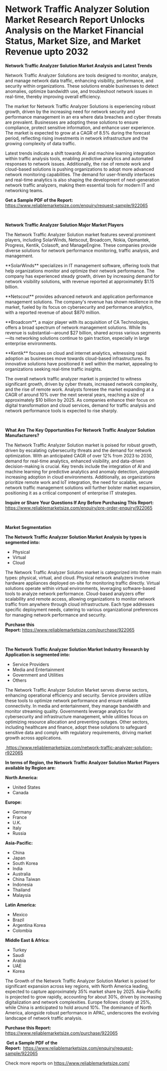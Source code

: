 <p><h1>Network Traffic Analyzer Solution Market Research Report Unlocks Analysis on the Market Financial Status, Market Size, and Market Revenue upto 2032</h1></p><p><strong>Network Traffic Analyzer Solution Market Analysis and Latest Trends</strong></p>
<p><p>Network Traffic Analyzer Solutions are tools designed to monitor, analyze, and manage network data traffic, enhancing visibility, performance, and security within organizations. These solutions enable businesses to detect anomalies, optimize bandwidth use, and troubleshoot network issues in real-time, thereby improving overall efficiency.</p><p>The market for Network Traffic Analyzer Solutions is experiencing robust growth, driven by the increasing need for network security and performance management in an era where data breaches and cyber threats are prevalent. Businesses are adopting these solutions to ensure compliance, protect sensitive information, and enhance user experience. The market is expected to grow at a CAGR of 8.5% during the forecast period, reflecting rising investments in network infrastructure and the growing complexity of data traffic.</p><p>Latest trends indicate a shift towards AI and machine learning integration within traffic analysis tools, enabling predictive analytics and automated responses to network issues. Additionally, the rise of remote work and cloud-based solutions is pushing organizations to adopt more advanced network monitoring capabilities. The demand for user-friendly interfaces and real-time analytics is also shaping the development of next-generation network traffic analyzers, making them essential tools for modern IT and networking teams.</p></p>
<p><strong>Get a Sample PDF of the Report:&nbsp;</strong> <a href="https://www.reliablemarketsize.com/enquiry/request-sample/922065?utm_campaign=2773&utm_medium=2&utm_source=Github&utm_content=ia&utm_term=07032025&utm_id=network-traffic-analyzer-solution">https://www.reliablemarketsize.com/enquiry/request-sample/922065</a></p>
<p>&nbsp;</p>
<p><strong>Network Traffic Analyzer Solution Major Market Players</strong></p>
<p><p>The Network Traffic Analyzer Solution market features several prominent players, including SolarWinds, Netscout, Broadcom, Nokia, Opmantek, Progress, Kentik, Colasoft, and ManageEngine. These companies provide diverse solutions for network performance monitoring, traffic analysis, and management.</p><p>**SolarWinds** specializes in IT management software, offering tools that help organizations monitor and optimize their network performance. The company has experienced steady growth, driven by increasing demand for network visibility solutions, with revenue reported at approximately $1.15 billion.</p><p>**Netscout** provides advanced network and application performance management solutions. The company's revenue has shown resilience in the market, fueled by its focus on cybersecurity and performance analytics, with a reported revenue of about $870 million.</p><p>**Broadcom**, a major player with its acquisition of CA Technologies, offers a broad spectrum of network management solutions. While its revenue is substantial—around $27 billion, shared across various segments—its networking solutions continue to gain traction, especially in large enterprise environments.</p><p>**Kentik** focuses on cloud and internet analytics, witnessing rapid adoption as businesses move towards cloud-based infrastructures. Its innovative solutions have positioned it well within the market, appealing to organizations seeking real-time traffic insights.</p><p>The overall network traffic analyzer market is projected to witness significant growth, driven by cyber threats, increased network complexity, and the rise of remote work. Analysts foresee the market expanding at a CAGR of around 10% over the next several years, reaching a size of approximately $10 billion by 2025. As companies enhance their focus on digital transformation and cloud services, demand for traffic analysis and network performance tools is expected to rise sharply.</p></p>
<p>&nbsp;</p>
<p><strong>What Are The Key Opportunities For Network Traffic Analyzer Solution Manufacturers?</strong></p>
<p><p>The Network Traffic Analyzer Solution market is poised for robust growth, driven by escalating cybersecurity threats and the demand for network optimization. With an anticipated CAGR of over 12% from 2023 to 2030, demand for real-time analytics, enhanced visibility, and data-driven decision-making is crucial. Key trends include the integration of AI and machine learning for predictive analytics and anomaly detection, alongside increasing adoption in cloud environments. Additionally, as organizations prioritize remote work and IoT integration, the need for scalable, secure network traffic management solutions will further bolster market expansion, positioning it as a critical component of enterprise IT strategies.</p></p>
<p><strong>Inquire or Share Your Questions If Any Before Purchasing This Report:</strong> <a href="https://www.reliablemarketsize.com/enquiry/pre-order-enquiry/922065?utm_campaign=2773&utm_medium=2&utm_source=Github&utm_content=ia&utm_term=07032025&utm_id=network-traffic-analyzer-solution">https://www.reliablemarketsize.com/enquiry/pre-order-enquiry/922065</a></p>
<p>&nbsp;</p>
<p><strong>Market Segmentation</strong></p>
<p><strong>The Network Traffic Analyzer Solution Market Analysis by types is segmented into:</strong></p>
<p><ul><li>Physical</li><li>Virtual</li><li>Cloud</li></ul></p>
<p><p>The Network Traffic Analyzer Solution market is categorized into three main types: physical, virtual, and cloud. Physical network analyzers involve hardware appliances deployed on-site for monitoring traffic directly. Virtual solutions operate within virtual environments, leveraging software-based tools to analyze network performance. Cloud-based analyzers offer scalability and remote access, allowing organizations to monitor network traffic from anywhere through cloud infrastructure. Each type addresses specific deployment needs, catering to various organizational preferences for managing network performance and security.</p></p>
<p><strong>Purchase this Report:&nbsp;</strong><a href="https://www.reliablemarketsize.com/purchase/922065?utm_campaign=2773&utm_medium=2&utm_source=Github&utm_content=ia&utm_term=07032025&utm_id=network-traffic-analyzer-solution">https://www.reliablemarketsize.com/purchase/922065</a></p>
<p>&nbsp;</p>
<p><strong>The Network Traffic Analyzer Solution Market Industry Research by Application is segmented into:</strong></p>
<p><ul><li>Service Providers</li><li>Media and Entertainment</li><li>Government and Utilities</li><li>Others</li></ul></p>
<p><p>The Network Traffic Analyzer Solution Market serves diverse sectors, enhancing operational efficiency and security. Service providers utilize these tools to optimize network performance and ensure reliable connectivity. In media and entertainment, they manage bandwidth and monitor streaming quality. Governments leverage analytics for cybersecurity and infrastructure management, while utilities focus on optimizing resource allocation and preventing outages. Other sectors, including healthcare and finance, adopt these solutions to safeguard sensitive data and comply with regulatory requirements, driving market growth across applications.</p></p>
<p><a href="https://www.reliablemarketsize.com/network-traffic-analyzer-solution-r922065?utm_campaign=2773&utm_medium=2&utm_source=Github&utm_content=ia&utm_term=07032025&utm_id=network-traffic-analyzer-solution">&nbsp;https://www.reliablemarketsize.com/network-traffic-analyzer-solution-r922065</a></p>
<p><strong>In terms of Region, the Network Traffic Analyzer Solution Market Players available by Region are:</strong></p>
<p>
    <p> <strong> North America: </strong>
        <ul>
            <li>United States</li>
            <li>Canada</li>
        </ul>
        </p> 
    <p> <strong> Europe: </strong>
        <ul>
            <li>Germany</li>
            <li>France</li>
            <li>U.K.</li>
            <li>Italy</li>
            <li>Russia</li>
        </ul>
        </p> 
    <p> <strong> Asia-Pacific: </strong>
        <ul>
            <li>China</li>
            <li>Japan</li>
            <li>South Korea</li>
            <li>India</li>
            <li>Australia</li>
            <li>China Taiwan</li>
            <li>Indonesia</li>
            <li>Thailand</li>
            <li>Malaysia</li>
        </ul>
        </p> 
    <p> <strong> Latin America: </strong>
        <ul>
            <li>Mexico</li>
            <li>Brazil</li>
            <li>Argentina Korea</li>
            <li>Colombia</li>
        </ul>
        </p> 
    <p> <strong> Middle East & Africa: </strong>
        <ul>
            <li>Turkey</li>
            <li>Saudi</li>
            <li>Arabia</li>
            <li>UAE</li>
            <li>Korea</li>
        </ul>
    </p>
    </p>
<p><p>The Growth of the Network Traffic Analyzer Solution Market is poised for significant expansion across key regions, with North America leading, expected to capture approximately 35% market share by 2025. Asia-Pacific is projected to grow rapidly, accounting for about 30%, driven by increasing digitalization and network complexities. Europe follows closely at 25%, while China is anticipated to hold around 10%. The dominance of North America, alongside robust performance in APAC, underscores the evolving landscape of network traffic analysis.</p></p>
<p><strong>Purchase this Report: </strong><a href="https://www.reliablemarketsize.com/purchase/922065?utm_campaign=2773&utm_medium=2&utm_source=Github&utm_content=ia&utm_term=07032025&utm_id=network-traffic-analyzer-solution">https://www.reliablemarketsize.com/purchase/922065</a></p>
<p>&nbsp;<strong>Get a Sample PDF of the Report:&nbsp;&nbsp;</strong><a href="https://www.reliablemarketsize.com/enquiry/request-sample/922065?utm_campaign=2773&utm_medium=2&utm_source=Github&utm_content=ia&utm_term=07032025&utm_id=network-traffic-analyzer-solution">https://www.reliablemarketsize.com/enquiry/request-sample/922065</a></p>
<p><strong></strong></p>
<p>Check more reports on <a href="https://www.reliablemarketsize.com/?utm_campaign=2773&utm_medium=2&utm_source=Github&utm_content=ia&utm_term=07032025&utm_id=network-traffic-analyzer-solution">https://www.reliablemarketsize.com/</a></p>